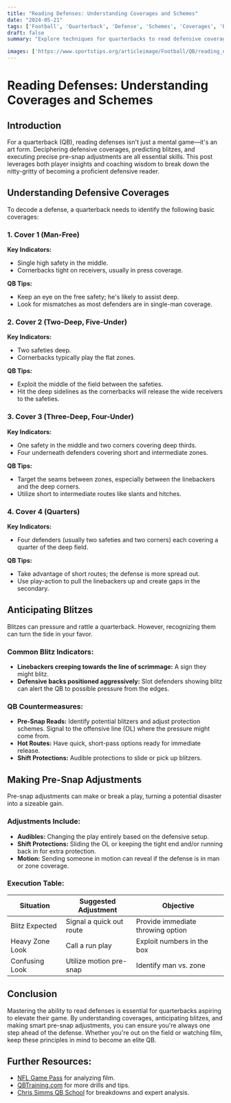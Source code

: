 ```yaml
--- 
title: "Reading Defenses: Understanding Coverages and Schemes"
date: "2024-05-21"
tags: ['Football', 'Quarterback', 'Defense', 'Schemes', 'Coverages', 'Blitz', 'Pre-Snap Adjustments', 'Coaching', 'Strategy']
draft: false
summary: "Explore techniques for quarterbacks to read defensive coverages, anticipate blitzes, and make pre-snap adjustments."

images: ['https://www.sportstips.org/articleimage/Football/QB/reading_defenses_understanding_coverages_and_schemes.webp']
---
```


# Reading Defenses: Understanding Coverages and Schemes

## Introduction
For a quarterback (QB), reading defenses isn't just a mental game—it's an art form. Deciphering defensive coverages, predicting blitzes, and executing precise pre-snap adjustments are all essential skills. This post leverages both player insights and coaching wisdom to break down the nitty-gritty of becoming a proficient defensive reader.

## Understanding Defensive Coverages

To decode a defense, a quarterback needs to identify the following basic coverages:

### 1. Cover 1 (Man-Free)
**Key Indicators:**
- Single high safety in the middle.
- Cornerbacks tight on receivers, usually in press coverage.

**QB Tips:**
- Keep an eye on the free safety; he's likely to assist deep.
- Look for mismatches as most defenders are in single-man coverage.

### 2. Cover 2 (Two-Deep, Five-Under)
**Key Indicators:**
- Two safeties deep.
- Cornerbacks typically play the flat zones.

**QB Tips:**
- Exploit the middle of the field between the safeties.
- Hit the deep sidelines as the cornerbacks will release the wide receivers to the safeties.

### 3. Cover 3 (Three-Deep, Four-Under)
**Key Indicators:**
- One safety in the middle and two corners covering deep thirds.
- Four underneath defenders covering short and intermediate zones.

**QB Tips:**
- Target the seams between zones, especially between the linebackers and the deep corners.
- Utilize short to intermediate routes like slants and hitches.

### 4. Cover 4 (Quarters)
**Key Indicators:**
- Four defenders (usually two safeties and two corners) each covering a quarter of the deep field.

**QB Tips:**
- Take advantage of short routes; the defense is more spread out.
- Use play-action to pull the linebackers up and create gaps in the secondary.

## Anticipating Blitzes

Blitzes can pressure and rattle a quarterback. However, recognizing them can turn the tide in your favor.

### Common Blitz Indicators:
- **Linebackers creeping towards the line of scrimmage:** A sign they might blitz.
- **Defensive backs positioned aggressively:** Slot defenders showing blitz can alert the QB to possible pressure from the edges.

### QB Countermeasures:
- **Pre-Snap Reads:** Identify potential blitzers and adjust protection schemes. Signal to the offensive line (OL) where the pressure might come from.
- **Hot Routes:** Have quick, short-pass options ready for immediate release.
- **Shift Protections:** Audible protections to slide or pick up blitzers.

## Making Pre-Snap Adjustments

Pre-snap adjustments can make or break a play, turning a potential disaster into a sizeable gain.

### Adjustments Include:
- **Audibles:** Changing the play entirely based on the defensive setup.
- **Shift Protections:** Sliding the OL or keeping the tight end and/or running back in for extra protection.
- **Motion:** Sending someone in motion can reveal if the defense is in man or zone coverage.

### Execution Table:
| Situation      | Suggested Adjustment            | Objective                          |
| -------------- | ------------------------------- | ---------------------------------- |
| Blitz Expected | Signal a quick out route        | Provide immediate throwing option  |
| Heavy Zone Look| Call a run play                 | Exploit numbers in the box         |
| Confusing Look | Utilize motion pre-snap         | Identify man vs. zone              |

## Conclusion

Mastering the ability to read defenses is essential for quarterbacks aspiring to elevate their game. By understanding coverages, anticipating blitzes, and making smart pre-snap adjustments, you can ensure you're always one step ahead of the defense. Whether you're out on the field or watching film, keep these principles in mind to become an elite QB.

## Further Resources:
- [NFL Game Pass](https://www.nflgamepass.com) for analyzing film.
- [QBTraining.com](https://www.qbtraining.com) for more drills and tips.
- [Chris Simms QB School](https://www.youtube.com/user/NFL) for breakdowns and expert analysis.
```